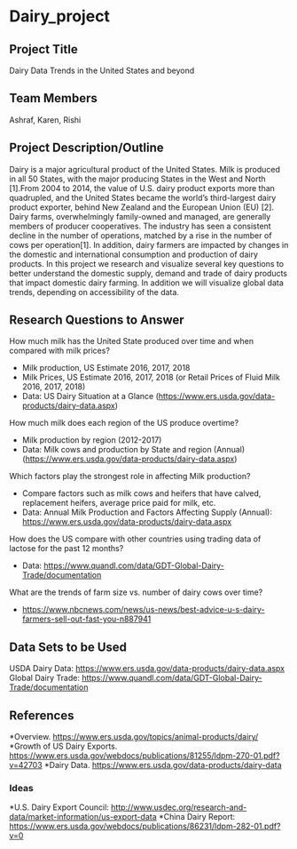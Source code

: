 # Dairy_project

## Project Title
Dairy Data Trends in the United States and beyond

## Team Members
Ashraf, Karen, Rishi

## Project Description/Outline

Dairy is a major agricultural product of the United States. Milk is produced in all 50 States, with the major producing States in the West and North [1].From 2004 to 2014, the value of U.S. dairy product exports more than quadrupled, and the United States became the world’s third-largest dairy product exporter, behind New Zealand and the European Union (EU) [2].
Dairy farms, overwhelmingly family-owned and managed, are generally members of producer cooperatives. The industry has seen a consistent decline in the number of operations, matched by a rise in the number of cows per operation[1]. In addition, dairy farmers are impacted by changes in the domestic and international consumption and production of dairy products. 
In this project we research and visualize several key questions to better understand the domestic supply, demand and trade of dairy products that impact domestic dairy farming. In addition we will visualize global data trends, depending on accessibility of the data. 


## Research Questions to Answer

How much milk has the United State produced over time and when compared with milk prices?
* Milk production, US Estimate 2016, 2017, 2018
* Milk Prices, US Estimate 2016, 2017, 2018 (or Retail Prices of Fluid Milk 2016, 2017, 2018)
* Data:  US Dairy Situation at a Glance (https://www.ers.usda.gov/data-products/dairy-data.aspx)

How much milk does each region of the US produce overtime?
* Milk production by region (2012-2017)
* Data: Milk cows and production by State and region (Annual) (https://www.ers.usda.gov/data-products/dairy-data.aspx)

Which factors play the strongest role in affecting Milk production?
* Compare factors such as milk cows and heifers that have calved, replacement heifers, average price paid for milk, etc.
* Data: Annual Milk Production and Factors Affecting Supply (Annual): https://www.ers.usda.gov/data-products/dairy-data.aspx

How does the US compare with other countries using trading data of lactose for the past 12 months?
* Data: https://www.quandl.com/data/GDT-Global-Dairy-Trade/documentation

What are the trends of farm size vs. number of dairy cows over time? 
* https://www.nbcnews.com/news/us-news/best-advice-u-s-dairy-farmers-sell-out-fast-you-n887941


## Data Sets to be Used
USDA Dairy Data: https://www.ers.usda.gov/data-products/dairy-data.aspx
Global Dairy Trade: https://www.quandl.com/data/GDT-Global-Dairy-Trade/documentation


## References
*Overview. https://www.ers.usda.gov/topics/animal-products/dairy/
*Growth of US Dairy Exports. https://www.ers.usda.gov/webdocs/publications/81255/ldpm-270-01.pdf?v=42703
*Dairy Data. https://www.ers.usda.gov/data-products/dairy-data


### Ideas
*U.S. Dairy Export Council: 
http://www.usdec.org/research-and-data/market-information/us-export-data
*China Dairy Report: https://www.ers.usda.gov/webdocs/publications/86231/ldpm-282-01.pdf?v=0

